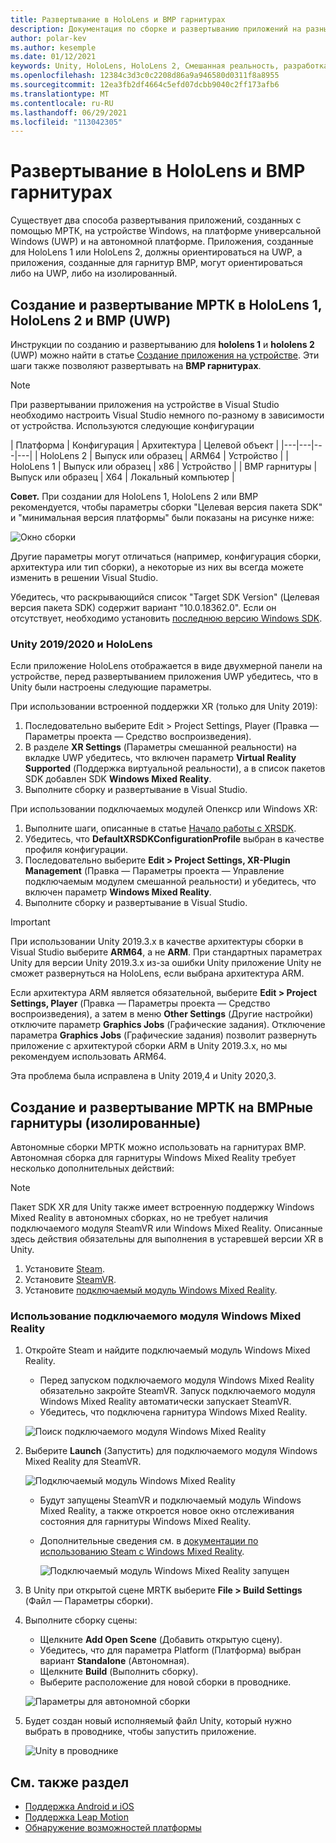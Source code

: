 ```yaml
---
title: Развертывание в HoloLens и ВМР гарнитурах
description: Документация по сборке и развертыванию приложений на разных устройствах.
author: polar-kev
ms.author: kesemple
ms.date: 01/12/2021
keywords: Unity, HoloLens, HoloLens 2, Смешанная реальность, разработка, МРТК, Visual Studio
ms.openlocfilehash: 12384c3d3c0c2208d86a9a946580d0311f8a8955
ms.sourcegitcommit: 12ea3fb2df4664c5efd07dcbb9040c2ff173afb6
ms.translationtype: MT
ms.contentlocale: ru-RU
ms.lasthandoff: 06/29/2021
ms.locfileid: "113042305"
---
```

# <a name="deploying-to-hololens-and-wmr-headsets"></a>Развертывание в HoloLens и ВМР гарнитурах

Существует два способа развертывания приложений, созданных с помощью МРТК, на устройстве Windows, на платформе универсальной Windows (UWP) и на автономной платформе. Приложения, созданные для HoloLens 1 или HoloLens 2, должны ориентироваться на UWP, а приложения, созданные для гарнитур ВМР, могут ориентироваться либо на UWP, либо на изолированный.

## <a name="building-and-deploying-mrtk-to-hololens-1-hololens-2-and-wmr-headsets-uwp"></a>Создание и развертывание МРТК в HoloLens 1, HoloLens 2 и ВМР (UWP)

Инструкции по созданию и развертыванию для **hololens 1** и **hololens 2** (UWP) можно найти в статье [Создание приложения на устройстве](/windows/mixed-reality/mrlearning-base-ch1#build-your-application-to-your-device). Эти шаги также позволяют развертывать на **ВМР гарнитурах**.

> [!NOTE]
> При развертывании приложения на устройстве в Visual Studio необходимо настроить Visual Studio немного по-разному в зависимости от устройства. Используются следующие конфигурации
>
>| Платформа | Конфигурация | Архитектура | Целевой объект |
|---|---|---|---|
| HoloLens 2 | Выпуск или образец | ARM64 | Устройство |
| HoloLens 1 | Выпуск или образец | x86 | Устройство |
| ВМР гарнитуры | Выпуск или образец | X64 | Локальный компьютер |

**Совет.** При создании для HoloLens 1, HoloLens 2 или ВМР рекомендуется, чтобы параметры сборки "Целевая версия пакета SDK" и "минимальная версия платформы" были показаны на рисунке ниже:

![Окно сборки](../features/images/getting-started/BuildWindow.png)

Другие параметры могут отличаться (например, конфигурация сборки, архитектура или тип сборки), а некоторые из них вы всегда можете изменить в решении Visual Studio.

Убедитесь, что раскрывающийся список "Target SDK Version" (Целевая версия пакета SDK) содержит вариант "10.0.18362.0". Если он отсутствует, необходимо установить [последнюю версию Windows SDK](https://developer.microsoft.com/windows/downloads/windows-10-sdk).

### <a name="unity-20192020-and-hololens"></a>Unity 2019/2020 и HoloLens

Если приложение HoloLens отображается в виде двухмерной панели на устройстве, перед развертыванием приложения UWP убедитесь, что в Unity были настроены следующие параметры.

При использовании встроенной поддержки XR (только для Unity 2019):

1. Последовательно выберите Edit > Project Settings, Player (Правка — Параметры проекта — Средство воспроизведения).
1. В разделе **XR Settings** (Параметры смешанной реальности) на вкладке UWP убедитесь, что включен параметр **Virtual Reality Supported** (Поддержка виртуальной реальности), а в список пакетов SDK добавлен SDK **Windows Mixed Reality**.
1. Выполните сборку и развертывание в Visual Studio.

При использовании подключаемых модулей Опенкср или Windows XR:

1. Выполните шаги, описанные в статье [Начало работы с XRSDK](../configuration/getting-started-with-mrtk-and-xrsdk.md).
1. Убедитесь, что **DefaultXRSDKConfigurationProfile** выбран в качестве профиля конфигурации.
1. Последовательно выберите **Edit > Project Settings, XR-Plugin Management** (Правка — Параметры проекта — Управление подключаемым модулем смешанной реальности) и убедитесь, что включен параметр **Windows Mixed Reality**.
1. Выполните сборку и развертывание в Visual Studio.

>[!IMPORTANT]
> При использовании Unity 2019.3.x в качестве архитектуры сборки в Visual Studio выберите **ARM64**, а не **ARM**. При стандартных параметрах Unity для версии Unity 2019.3.x из-за ошибки Unity приложение Unity не сможет развернуться на HoloLens, если выбрана архитектура ARM.
>
> Если архитектура ARM является обязательной, выберите **Edit > Project Settings, Player** (Правка — Параметры проекта — Средство воспроизведения), а затем в меню **Other Settings** (Другие настройки) отключите параметр **Graphics Jobs** (Графические задания). Отключение параметра **Graphics Jobs** (Графические задания) позволит развернуть приложение с архитектурой сборки ARM в Unity 2019.3.x, но мы рекомендуем использовать ARM64.
>
> Эта проблема была исправлена в Unity 2019,4 и Unity 2020,3.

## <a name="building-and-deploying-mrtk-to-wmr-headsets-standalone"></a>Создание и развертывание МРТК на ВМРные гарнитуры (изолированные)

Автономные сборки МРТК можно использовать на гарнитурах ВМР. Автономная сборка для гарнитуры Windows Mixed Reality требует несколько дополнительных действий:

> [!NOTE]
> Пакет SDK XR для Unity также имеет встроенную поддержку Windows Mixed Reality в автономных сборках, но не требует наличия подключаемого модуля SteamVR или Windows Mixed Reality. Описанные здесь действия обязательны для выполнения в устаревшей версии XR в Unity.

1. Установите [Steam](https://store.steampowered.com/about/).
1. Установите [SteamVR](https://store.steampowered.com/app/250820/SteamVR/).
1. Установите [подключаемый модуль Windows Mixed Reality](https://store.steampowered.com/app/719950/Windows_Mixed_Reality_for_SteamVR/).

### <a name="how-to-use-wmr-plugin"></a>Использование подключаемого модуля Windows Mixed Reality

1. Откройте Steam и найдите подключаемый модуль Windows Mixed Reality.
    - Перед запуском подключаемого модуля Windows Mixed Reality обязательно закройте SteamVR. Запуск подключаемого модуля Windows Mixed Reality автоматически запускает SteamVR.
    - Убедитесь, что подключена гарнитура Windows Mixed Reality.

    ![Поиск подключаемого модуля Windows Mixed Reality](../features/images/build-deploy/WMR/SteamSearchWMRPlugin.png)

1. Выберите **Launch** (Запустить) для подключаемого модуля Windows Mixed Reality для SteamVR.

    ![Подключаемый модуль Windows Mixed Reality](../features/images/build-deploy/WMR/WMRPlugin.png)

    - Будут запущены SteamVR и подключаемый модуль Windows Mixed Reality, а также откроется новое окно отслеживания состояния для гарнитуры Windows Mixed Reality.
    - Дополнительные сведения см. в [документации по использованию Steam с Windows Mixed Reality](https://support.microsoft.com/help/4053622/windows-10-play-steamvr-games-in-windows-mixed-reality).

        ![Подключаемый модуль Windows Mixed Reality запущен](../features/images/build-deploy/WMR/WMRPluginActive.png)

1. В Unity при открытой сцене MRTK выберите **File > Build Settings** (Файл — Параметры сборки).

1. Выполните сборку сцены:
    - Щелкните **Add Open Scene** (Добавить открытую сцену).
    - Убедитесь, что для параметра Platform (Платформа) выбран вариант **Standalone** (Автономная).
    - Щелкните **Build** (Выполнить сборку).
    - Выберите расположение для новой сборки в проводнике.

    ![Параметры для автономной сборки](../features/images/build-deploy/WMR/BuildSettingsStandaloneUnity.png)

1. Будет создан новый исполняемый файл Unity, который нужно выбрать в проводнике, чтобы запустить приложение.

    ![Unity в проводнике](../features/images/build-deploy/WMR/FileExplorerUnityExe.png)

## <a name="see-also"></a>См. также раздел

- [Поддержка Android и iOS](using-ar-foundation.md)
- [Поддержка Leap Motion](leap-motion-mrtk.md)
- [Обнаружение возможностей платформы](detecting-platform-capabilities.md)